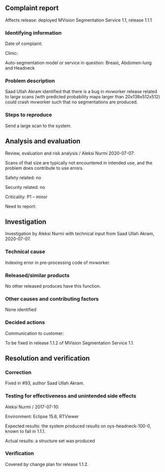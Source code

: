 ## Complaint report

Affects release: deployed MVision Segmentation Service 1.1, release 1.1.1

### Identifying information

Date of complaint:

Clinic:

Auto-segmentation model or service in question: Breast, Abdomen-lung and Headneck

### Problem description

Saad Ullah Akram identified that there is a bug in mvworker release related to large scans (with predicted probability maps larger than 20x138x512x512) could crash mvworker such that no segmentations are produced.

### Steps to reproduce

Send a large scan to the system.

## Analysis and evaluation

Review, evaluation and risk analysis / Aleksi Nurmi 2020-07-07:

Scans of that size are typically not encountered in intended use, and the problem does contribute to use errors.

Safety related: no

Security related: no

Criticality: P1 – minor

Need to report:

## Investigation

Investigation by Aleksi Nurmi with technical input from Saad Ullah Akram, 2020-07-07.

### Technical cause

Indexing error in pre-processing code of mvworker.

### Released/similar products

No other released produces have this function.

### Other causes and contributing factors

None identified

### Decided actions

Communication to customer: 

To be fixed in release 1.1.2 of MVision Segmentation Service 1.1.

## Resolution and verification

### Correction

Fixed in #93, author Saad Ullah Akram.

### Testing for effectiveness and unintended side effects

Aleksi Nurmi / 2017-07-10:

Environment: Eclipse 15.6, RTViewer

Expected results: the system produced results on oys-headneck-100-0, known to fail in 1.1.1.

Actual results: a structure set was produced

### Verification

Covered by change plan for release 1.1.2.
